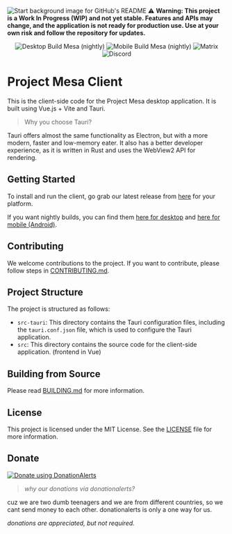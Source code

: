 ![Start background image for GitHub's README](public/startbgforgithub.jpg)
⚠️ **Warning: This project is a Work In Progress (WIP) and not yet stable. Features and APIs may change, and the application is not ready for production use. Use at your own risk and follow the repository for updates.**
<div align="center">
    <img alt="Desktop Build Mesa (nightly)" src="https://github.com/standard-group/mesa-client/actions/workflows/desktop.yml/badge.svg?branch=main" href="https://github.com/standard-group/mesa-client/actions/workflows/desktop.yml">
    <img alt="Mobile Build Mesa (nightly)" src="https://github.com/standard-group/mesa-client/actions/workflows/mobile.yml/badge.svg?branch=main" href="https://github.com/standard-group/mesa-client/actions/workflows/mobile.yml">
    <img alt="Matrix" src="https://img.shields.io/matrix/project-mesa-room%3Amatrix.org?style=flat&logo=matrix" href="https://matrix.to/#/#project-mesa-room:matrix.org">
    <img alt="Discord" src="https://img.shields.io/badge/Discord-7289DA?style=flat&logo=discord&logoColor=white" href="https://sdiscord.gg/Z997UBvFJ4">
</div>

# Project Mesa Client

This is the client-side code for the Project Mesa desktop application. It is built using Vue.js + Vite and Tauri.

> Why you choose Tauri?

Tauri offers almost the same functionality as Electron, but with a more modern, faster and low-memory eater. It also has a better developer experience, as it is written in Rust and uses the WebView2 API for rendering.

## Getting Started

To install and run the client, go grab our latest release from [here](https://github.com/standard-group/mesa-client/releases/latest) for your platform. 

If you want nightly builds, you can find them [here for desktop](https://github.com/standard-group/mesa-client/actions/workflows/desktop.yml) and [here for mobile (Android)](https://github.com/standard-group/mesa-client/actions/workflows/mobile.yml).

## Contributing

We welcome contributions to the project. If you want to contribute, please follow steps in [CONTRIBUTING.md](CONTRIBUTING.md).

## Project Structure

The project is structured as follows:

- `src-tauri`: This directory contains the Tauri configuration files, including the `tauri.conf.json` file, which is used to configure the Tauri application.
- `src`: This directory contains the source code for the client-side application. (frontend in Vue)

## Building from Source

Please read [BUILDING.md](BUILDING.md) for more information.

## License

This project is licensed under the MIT License. See the [LICENSE](LICENSE) file for more information.

## Donate

[![Donate using DonationAlerts](public/donate.svg)](https://www.donationalerts.com/r/standardgroup)

> *why our donations via donationalerts?*

cuz we are two dumb teenagers and we are from different countries, so we cant send money to each other. donationalerts is only a one way for us.

*donations are appreciated, but not required.*
